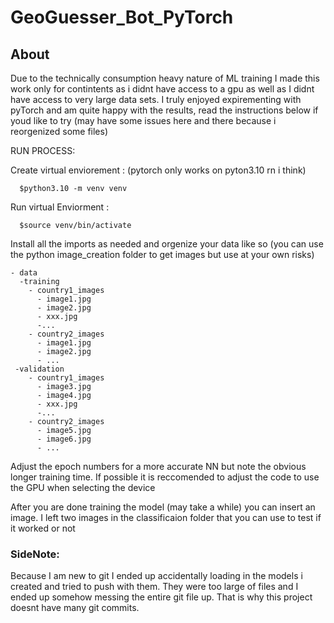 # GeoGuesser_Bot_PyTorch

## About
<p>Due to the technically consumption heavy nature of ML training I made this work only for contintents as i didnt have access to a gpu as well as I didnt have access to very large data sets. I truly enjoyed expirementing with pyTorch and am quite happy with the results, read the instructions below if youd like to try (may have some issues here and there because i reorgenized some files)</p>


<p>
  RUN PROCESS:

Create virtual enviorement :  (pytorch only works on pyton3.10 rn i think)

      $python3.10 -m venv venv   

Run virtual Enviorment : 

      $source venv/bin/activate     

</p>
<p>
  Install all the imports as needed and orgenize your data like so
  (you can use the python image_creation folder to get images but use at your own risks)
  
  ```
  - data
    -training
      - country1_images
        - image1.jpg
        - image2.jpg
        - xxx.jpg
        -...
      - country2_images
        - image1.jpg
        - image2.jpg
        - ...
   -validation
      - country1_images
        - image3.jpg
        - image4.jpg
        - xxx.jpg
        -...
      - country2_images
        - image5.jpg
        - image6.jpg
        - ...
  ```

</p>
<p>
  Adjust the epoch numbers for a more accurate NN but note the obvious longer training time. If possible it is reccomended to adjust the code to use the GPU when selecting the device
</p>

<p>After you are done training the model (may take a while) you can insert an image. I left two images in the classificaion folder that you can use to test if it worked or not</p>

### SideNote:
<p>Because I am new to git I ended up accidentally loading in the models i created and tried to push with them. They were too large of files and I ended up somehow messing the entire git file up. That is why this project doesnt have many git commits.</p>

